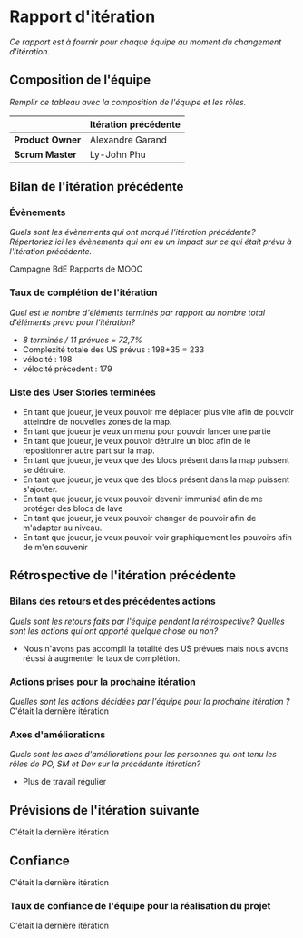 # Rapport d'itération  

*Ce rapport est à fournir pour chaque équipe au moment du changement d'itération.*

## Composition de l'équipe

*Remplir ce tableau avec la composition de l'équipe et les rôles.*

|  &nbsp;                 | Itération précédente     |
| -------------           |-------------             |
| **Product Owner**       | Alexandre Garand         |
| **Scrum Master**        | Ly-John Phu              |

## Bilan de l'itération précédente  

### Évènements

*Quels sont les évènements qui ont marqué l'itération précédente? Répertoriez ici les évènements qui ont eu un impact sur ce qui était prévu à l'itération précédente.*

Campagne BdE
Rapports de MOOC


### Taux de complétion de l'itération  

*Quel est le nombre d'éléments terminés par rapport au nombre total d'éléments prévu pour l'itération?*

- *8 terminés / 11 prévues = 72,7%*
- Complexité totale des US prévus : 198+35 = 233
- vélocité : 198
- vélocité précedent : 179

### Liste des User Stories terminées

- En tant que joueur, je veux pouvoir me déplacer plus vite afin de pouvoir atteindre de nouvelles zones de la map.
- En tant que joueur je veux un menu pour pouvoir lancer une partie
- En tant que joueur, je veux pouvoir détruire un bloc afin de le repositionner autre part sur la map.
- En tant que joueur, je veux que des blocs présent dans la map puissent se détruire.
- En tant que joueur, je veux que des blocs présent dans la map puissent s'ajouter.
- En tant que joueur, je veux pouvoir devenir immunisé afin de me protéger des blocs de lave
- En tant que joueur, je veux pouvoir changer de pouvoir afin de m'adapter au niveau.
- En tant que joueur, je veux pouvoir voir graphiquement les pouvoirs afin de m'en souvenir


## Rétrospective de l'itération précédente

### Bilans des retours et des précédentes actions

*Quels sont les retours faits par l'équipe pendant la rétrospective? Quelles sont les actions qui ont apporté quelque chose ou non?*

- Nous n'avons pas accompli la totalité des US prévues mais nous avons réussi à augmenter le taux de complétion.

### Actions prises pour la prochaine itération

*Quelles sont les actions décidées par l'équipe pour la prochaine itération ?*  
C'était la dernière itération

### Axes d'améliorations

*Quels sont les axes d'améliorations pour les personnes qui ont tenu les rôles de PO, SM et Dev sur la précédente itération?*

- Plus de travail régulier

## Prévisions de l'itération suivante

C'était la dernière itération

## Confiance

C'était la dernière itération


### Taux de confiance de l'équipe pour la réalisation du projet

C'était la dernière itération